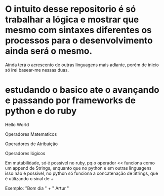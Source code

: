 # O intuito desse repositorio é só trabalhar a lógica e mostrar que mesmo com sintaxes diferentes os processos para o desenvolvimento ainda será o mesmo. 
Ainda terá o acrescento de outras linguagens mais adiante, porém de inicio só irei basear-me nessas duas.
# estudando o basico ate o avançando e passando por frameworks de python e do ruby

Hello World

Operadores Matematicos 

Operadores de Atribuição 

Operadores lógicos 

Em mutabilidade, só é possível no ruby, pq o operador << funciona como um append de Strings, enquanto que no python e em outras linguagens isso não é possível, no python só funciona a concatenação de Strings, que é utilizando o sinal de + 

Exemplo: "Bom dia " + " Artur " 